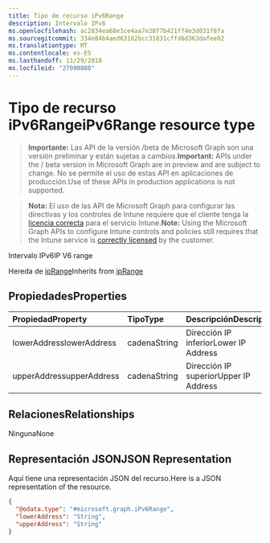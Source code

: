 ```yaml
---
title: Tipo de recurso iPv6Range
description: Intervalo IPv6
ms.openlocfilehash: ac2834ea68e1ce4aa7e28f7b421ff4e3d031f8fa
ms.sourcegitcommit: 334e84b4aed63162bcc31831cffd6d363dafee02
ms.translationtype: MT
ms.contentlocale: es-ES
ms.lasthandoff: 11/29/2018
ms.locfileid: "27090880"
---
```

# <a name="ipv6range-resource-type"></a><span data-ttu-id="75603-103">Tipo de recurso iPv6Range</span><span class="sxs-lookup"><span data-stu-id="75603-103">iPv6Range resource type</span></span>

> <span data-ttu-id="75603-104">**Importante:** Las API de la versión /beta de Microsoft Graph son una versión preliminar y están sujetas a cambios.</span><span class="sxs-lookup"><span data-stu-id="75603-104">**Important:** APIs under the / beta version in Microsoft Graph are in preview and are subject to change.</span></span> <span data-ttu-id="75603-105">No se permite el uso de estas API en aplicaciones de producción.</span><span class="sxs-lookup"><span data-stu-id="75603-105">Use of these APIs in production applications is not supported.</span></span>

> <span data-ttu-id="75603-106">**Nota:** El uso de las API de Microsoft Graph para configurar las directivas y los controles de Intune requiere que el cliente tenga la [licencia correcta](https://go.microsoft.com/fwlink/?linkid=839381) para el servicio Intune.</span><span class="sxs-lookup"><span data-stu-id="75603-106">**Note:** Using the Microsoft Graph APIs to configure Intune controls and policies still requires that the Intune service is [correctly licensed](https://go.microsoft.com/fwlink/?linkid=839381) by the customer.</span></span>

<span data-ttu-id="75603-107">Intervalo IPv6</span><span class="sxs-lookup"><span data-stu-id="75603-107">IP V6 range</span></span>

<span data-ttu-id="75603-108">Hereda de [ipRange](../resources/intune-shared-iprange.md)</span><span class="sxs-lookup"><span data-stu-id="75603-108">Inherits from [ipRange](../resources/intune-shared-iprange.md)</span></span>

## <a name="properties"></a><span data-ttu-id="75603-109">Propiedades</span><span class="sxs-lookup"><span data-stu-id="75603-109">Properties</span></span>
|<span data-ttu-id="75603-110">Propiedad</span><span class="sxs-lookup"><span data-stu-id="75603-110">Property</span></span>|<span data-ttu-id="75603-111">Tipo</span><span class="sxs-lookup"><span data-stu-id="75603-111">Type</span></span>|<span data-ttu-id="75603-112">Descripción</span><span class="sxs-lookup"><span data-stu-id="75603-112">Description</span></span>|
|:---|:---|:---|
|<span data-ttu-id="75603-113">lowerAddress</span><span class="sxs-lookup"><span data-stu-id="75603-113">lowerAddress</span></span>|<span data-ttu-id="75603-114">cadena</span><span class="sxs-lookup"><span data-stu-id="75603-114">String</span></span>|<span data-ttu-id="75603-115">Dirección IP inferior</span><span class="sxs-lookup"><span data-stu-id="75603-115">Lower IP Address</span></span>|
|<span data-ttu-id="75603-116">upperAddress</span><span class="sxs-lookup"><span data-stu-id="75603-116">upperAddress</span></span>|<span data-ttu-id="75603-117">cadena</span><span class="sxs-lookup"><span data-stu-id="75603-117">String</span></span>|<span data-ttu-id="75603-118">Dirección IP superior</span><span class="sxs-lookup"><span data-stu-id="75603-118">Upper IP Address</span></span>|

## <a name="relationships"></a><span data-ttu-id="75603-119">Relaciones</span><span class="sxs-lookup"><span data-stu-id="75603-119">Relationships</span></span>
<span data-ttu-id="75603-120">Ninguna</span><span class="sxs-lookup"><span data-stu-id="75603-120">None</span></span>
## <a name="json-representation"></a><span data-ttu-id="75603-121">Representación JSON</span><span class="sxs-lookup"><span data-stu-id="75603-121">JSON Representation</span></span>
<span data-ttu-id="75603-122">Aquí tiene una representación JSON del recurso.</span><span class="sxs-lookup"><span data-stu-id="75603-122">Here is a JSON representation of the resource.</span></span>
<!-- {
  "blockType": "resource",
  "keyProperty": "id",
  "@odata.type": "microsoft.graph.iPv6Range"
}
-->
``` json
{
  "@odata.type": "#microsoft.graph.iPv6Range",
  "lowerAddress": "String",
  "upperAddress": "String"
}
```



